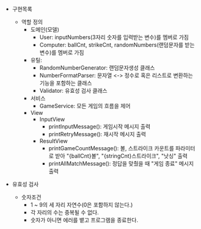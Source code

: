 - 구현목록
  - 역할 정의
    - 도메인(모델)
      - User: inputNumbers(3자리 숫자를 입력받는 변수)를 멤버로 가짐
      - Computer: ballCnt, strikeCnt, randomNumbers(랜덤문자를 받는 변수)를 멤버로 가짐
    - 유틸:
      - RandomNumberGenerator: 랜덤문자생성 클래스
      - NumberFormatParser: 문자열 <-> 정수로 혹은 리스트로 변환하는 기능을 포함하는 클래스 
      - Validator: 유효성 검사 클래스
    - 서비스
      - GameService: 모든 게임의 흐름을 제어
    - View
      - InputView
        - printInputMessage(): 게임시작 메시지 출력
        - printRetryMessage(): 재시작 메시지 출력
      - ResultView 
        - printGameCountMessage(): 볼, 스트라이크 카운트를 파라미터로 받아 "{ballCnt}볼", "{stringCnt}스트라이크", "낫싱" 출력
        - printAllMatchMessage(): 정답을 맞췄을 때 "게임 종료" 메시지 출력

- 유효성 검사
  - 숫자조건
    - 1 ~ 9의 세 자리 자연수(0은 포함하지 않는다.)
    - 각 자리의 수는 중복될 수 없다.
    - 숫자가 아니면 에러를 뱉고 프로그램을 종료한다.